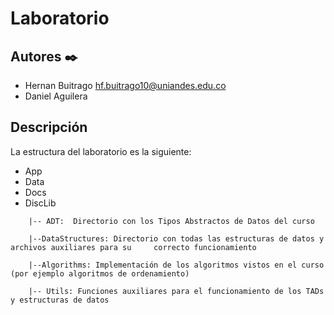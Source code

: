 # Laboratorio

## Autores :black_nib:
* Hernan Buitrago hf.buitrago10@uniandes.edu.co
* Daniel Aguilera 

## Descripción

La estructura del laboratorio es la siguiente:

* App
* Data
* Docs
* DiscLib

```
    |-- ADT:  Directorio con los Tipos Abstractos de Datos del curso

    |--DataStructures: Directorio con todas las estructuras de datos y archivos auxiliares para su     correcto funcionamiento

    |--Algorithms: Implementación de los algoritmos vistos en el curso (por ejemplo algoritmos de ordenamiento)

    |-- Utils: Funciones auxiliares para el funcionamiento de los TADs y estructuras de datos
```
